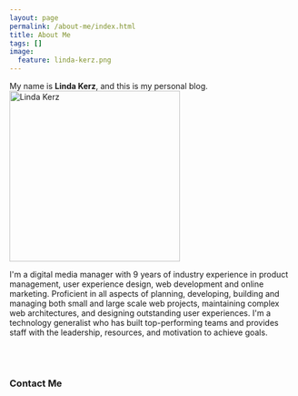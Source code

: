 ```yaml
---
layout: page
permalink: /about-me/index.html
title: About Me
tags: []
image:
  feature: linda-kerz.png
---
```


  


My name is **Linda Kerz**, and this is my personal blog. <img src="{{ site.url }}/images/linda-kerz.png" alt="Linda Kerz" style="width:300px;"> 

I'm a digital media manager with 9 years of industry experience in product management, user experience design, web development and online marketing. Proficient in all aspects of planning, developing, building and managing both small and large scale web projects, maintaining complex web architectures, and designing outstanding user experiences. I'm a technology generalist who has built top-performing teams and provides staff with the leadership, resources, and motivation to achieve goals.

<br><br>

### Contact Me

<div style="margin: 0 auto 2em auto; max-width: 56.25rem;">

<script type="text/javascript"> id = 183141; </script>  

<script type="text/javascript" src="http://kontactr.com/wp.js"></script>
</div>
